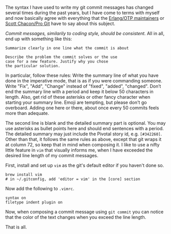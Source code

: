 The syntax I have used to write my git commit messages has changed several times during the past years, but I have come to terms with myself and now basically agree with everything that the [Erlang/OTP maintainers](https://github.com/erlang/otp/wiki/Writing-good-commit-messages) or [Scott Chacon/Pro Git](http://git-scm.com/book/ch5-2.html) have to say about this subject.

_Commit messages, similarily to coding style, should be consistent._ All in all, end up with something like this:

    Summarize clearly in one line what the commit is about

    Describe the problem the commit solves or the use
    case for a new feature. Justify why you chose
    the particular solution.

In particular, follow these rules: Write the summary line of what you have done in the imperative mode, that is as if you were commanding someone. Write "Fix", "Add", "Change" instead of "fixed", "added", "changed". Don’t end the summary line with a period and keep it below 50 characters in length. Also, get rid of these asterisks or other fancy character when starting your summary line. Emoji are tempting, but please don't go overboard. Adding one here or there, about once every 50 commits feels more than adequate.

The second line is blank and the detailed summary part is optional. You may use asterisks as bullet points here and should end sentences with a period. The detailed summary may just include the Pivotal story id, e.g. `[#342260]`. Other than that, it follows the same rules as above, except that git wraps it at column 72, so keep that in mind when composing it. I like to use a nifty little feature in `vim` that visually informs me, when I have exceeded the desired line length of my commit messages.

First, install and set up `vim` as the git's default editor if you haven't done so.

    brew install vim
    # in ~/.gitconfig, add 'editor = vim' in the [core] section

Now add the following to `.vimrc`.

    syntax on
    filetype indent plugin on

Now, when composing a commit message using `git commit` you can notice that the color of the text changes when you exceed the line length.

That is all.